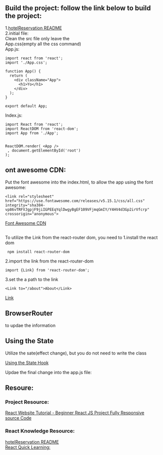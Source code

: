 ## Build the project: follow the link below to build the project:
1.[hotelReservation README](https://github.com/GlennOu66304/hotelReservation)    
2.initial file:  
Clean the src file only leave the  
App.css(empty all the css command)    
App.js:
```
import react from 'react';
import './App.css';

function App() {
  return (
    <div className="App">
      <h1>Yo</h1>
    </div>
  );
}

export default App;
```
Index.js:
```
import React from 'react';
import ReactDOM from 'react-dom';
import App from './App';


ReactDOM.render( <App />
 , document.getElementById('root')
);
```
## ont awesome CDN:

Put the font awesome into the index.html, to allow the app using the font awesome:  
```
<link rel="stylesheet" href="https://use.fontawesome.com/releases/v5.15.1/css/all.css" integrity="sha384-vp86vTRFVJgpjF9jiIGPEEqYqlDwgyBgEF109VFjmqGmIY/Y4HV4d3Gp2irVfcrp" crossorigin="anonymous">
```
[Font Awesome CDN](https://fontawesome.com/account/cdn)  

## <Link>

To utilize the Link from the react-router dom, you need to 1.install the react dom
```
 npm install react-router-dom 
```
2.import the link from the react-router-dom
```
import {Link} from 'react-router-dom';
```

3.set the a path to the link  
```
<Link to="/about">About</Link>

```
[Link](https://reactrouter.com/web/api/NavLink)   

## BrowserRouter
<BrowserRouter> to updae the information
	[<BrowserRouter>](https://reactrouter.com/web/api/BrowserRouter)  

## Using the State
Utilize the sate(effect change), but you do not need to write the class

[Using the State Hook](https://reactjs.org/docs/hooks-state.html)   

Updae the final change into the app.js file:  



## Resoure:
### Project Resource:  
[React Website Tutorial - Beginner React JS Project Fully Responsive](https://www.youtube.com/watch?v=I2UBjN5ER4s&list=PLs1fqgQpnCmJSkrDA2wTsSsLnYpE8jpVy&index=4&t=122s)  
[source Code](https://github.com/briancodex/react-website-v1/tree/starter)  
### React Knowledge Resource:  
[hotelReservation README](https://github.com/GlennOu66304/hotelReservation)   
[React Quick Learning:](https://github.com/GlennOu66304/hotelReservation/blob/master/README1.md)   